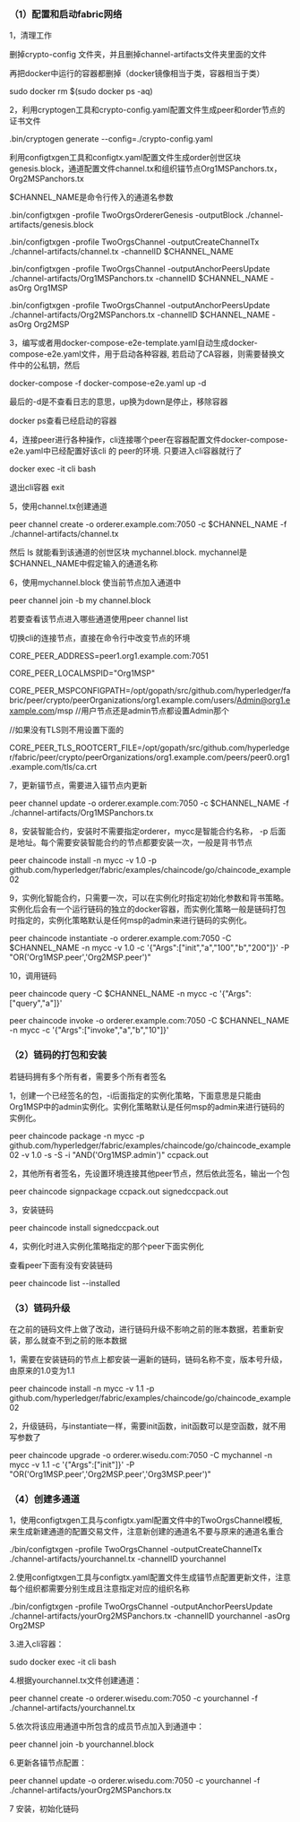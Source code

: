 

### （1）配置和启动fabric网络

1，清理工作

删掉crypto-config	文件夹，并且删掉channel-artifacts文件夹里面的文件

再把docker中运行的容器都删掉（docker镜像相当于类，容器相当于类）

sudo docker rm $(sudo docker ps -aq)



2，利用cryptogen工具和crypto-config.yaml配置文件生成peer和order节点的证书文件

.bin/cryptogen generate --config=./crypto-config.yaml

利用configtxgen工具和configtx.yaml配置文件生成order创世区块genesis.block，通道配置文件channel.tx和组织锚节点Org1MSPanchors.tx，Org2MSPanchors.tx

$CHANNEL_NAME是命令行传入的通道名参数

.bin/configtxgen  -profile TwoOrgsOrdererGenesis -outputBlock ./channel-artifacts/genesis.block

.bin/configtxgen  -profile TwoOrgsChannel -outputCreateChannelTx ./channel-artifacts/channel.tx -channelID $CHANNEL_NAME

.bin/configtxgen  -profile TwoOrgsChannel -outputAnchorPeersUpdate ./channel-artifacts/Org1MSPanchors.tx  -channelID $CHANNEL_NAME  -asOrg Org1MSP

.bin/configtxgen -profile TwoOrgsChannel -outputAnchorPeersUpdate ./channel-artifacts/Org2MSPanchors.tx -channelID $CHANNEL_NAME -asOrg Org2MSP



3，编写或者用docker-compose-e2e-template.yaml自动生成docker-compose-e2e.yaml文件，用于启动各种容器, 若启动了CA容器，则需要替换文件中的公私钥，然后

docker-compose -f docker-compose-e2e.yaml up -d

最后的-d是不查看日志的意思，up换为down是停止，移除容器

docker ps查看已经启动的容器



4，连接peer进行各种操作，cli连接哪个peer在容器配置文件docker-compose-e2e.yaml中已经配置好该cli 的 peer的环境. 只要进入cli容器就行了

docker exec -it cli bash 

退出cli容器 exit



5，使用channel.tx创建通道

peer channel create -o orderer.example.com:7050 -c $CHANNEL_NAME -f ./channel-artifacts/channel.tx

然后 ls 就能看到该通道的创世区块 mychannel.block.  mychannel是$CHANNEL_NAME中假定输入的通道名称



6，使用mychannel.block 使当前节点加入通道中

peer channel join -b my channel.block

若要查看该节点进入哪些通道使用peer channel list

切换cli的连接节点，直接在命令行中改变节点的环境

CORE_PEER_ADDRESS=peer1.org1.example.com:7051

CORE_PEER_LOCALMSPID="Org1MSP"

CORE_PEER_MSPCONFIGPATH=/opt/gopath/src/github.com/hyperledger/fabric/peer/crypto/peerOrganizations/org1.example.com/users/Admin@org1.example.com/msp  //用户节点还是admin节点都设置Admin那个

//如果没有TLS则不用设置下面的

CORE_PEER_TLS_ROOTCERT_FILE=/opt/gopath/src/github.com/hyperledger/fabric/peer/crypto/peerOrganizations/org1.example.com/peers/peer0.org1.example.com/tls/ca.crt



7，更新锚节点，需要进入锚节点内更新

peer channel update -o orderer.example.com:7050 -c $CHANNEL_NAME -f ./channel-artifacts/Org1MSPanchors.tx



8，安装智能合约，安装时不需要指定orderer，mycc是智能合约名称， -p 后面是地址。每个需要安装智能合约的节点都要安装一次，一般是背书节点

peer chaincode install -n mycc -v 1.0 -p github.com/hyperledger/fabric/examples/chaincode/go/chaincode_example02



9，实例化智能合约，只需要一次，可以在实例化时指定初始化参数和背书策略。实例化后会有一个运行链码的独立的docker容器，而实例化策略一般是链码打包时指定的，实例化策略默认是任何msp的admin来进行链码的实例化。

peer chaincode instantiate -o orderer.example.com:7050 -C $CHANNEL_NAME -n mycc -v 1.0 -c '{"Args":["init","a","100","b","200"]}'   -P   "OR('Org1MSP.peer','Org2MSP.peer')"



10，调用链码 

peer chaincode query -C $CHANNEL_NAME -n mycc -c '{"Args":["query","a"]}'

peer chaincode invoke -o orderer.example.com:7050 -C $CHANNEL_NAME -n mycc -c '{"Args":["invoke","a","b","10"]}'



### （2）链码的打包和安装

若链码拥有多个所有者，需要多个所有者签名

1，创建一个已经签名的包，-i后面指定的实例化策略，下面意思是只能由Org1MSP中的admin实例化。实例化策略默认是任何msp的admin来进行链码的实例化。

peer chaincode package -n mycc -p github.com/hyperledger/fabric/examples/chaincode/go/chaincode_example02 -v 1.0 -s -S -i "AND('Org1MSP.admin')" ccpack.out

2，其他所有者签名，先设置环境连接其他peer节点，然后依此签名，输出一个包

peer chaincode signpackage ccpack.out signedccpack.out

3，安装链码

peer chaincode install signedccpack.out

4，实例化时进入实例化策略指定的那个peer下面实例化



查看peer下面有没有安装链码

peer chaincode list --installed



### （3）链码升级

在之前的链码文件上做了改动，进行链码升级不影响之前的账本数据，若重新安装，那么就查不到之前的账本数据

1，需要在安装链码的节点上都安装一遍新的链码，链码名称不变，版本号升级，由原来的1.0变为1.1

peer chaincode install -n mycc -v 1.1 -p github.com/hyperledger/fabric/examples/chaincode/go/chaincode_example02



2，升级链码，与instantiate一样，需要init函数，init函数可以是空函数，就不用写参数了

peer chaincode upgrade -o orderer.wisedu.com:7050 -C mychannel -n mycc -v 1.1 -c '{"Args":["init"]}'   -P "OR('Org1MSP.peer','Org2MSP.peer','Org3MSP.peer')"



### （4）创建多通道

1，使用configtxgen工具与configtx.yaml配置文件中的TwoOrgsChannel模板, 来生成新建通道的配置交易文件，注意新创建的通道名不要与原来的通道名重合

./bin/configtxgen -profile TwoOrgsChannel -outputCreateChannelTx ./channel-artifacts/yourchannel.tx -channelID yourchannel



2.使用configtxgen工具与configtx.yaml配置文件生成锚节点配置更新文件，注意每个组织都需要分别生成且注意指定对应的组织名称

./bin/configtxgen -profile TwoOrgsChannel -outputAnchorPeersUpdate ./channel-artifacts/yourOrg2MSPanchors.tx -channelID yourchannel -asOrg Org2MSP



3.进入cli容器：

sudo docker exec -it cli bash



4.根据yourchannel.tx文件创建通道：

peer channel create -o orderer.wisedu.com:7050 -c yourchannel -f ./channel-artifacts/yourchannel.tx



5.依次将该应用通道中所包含的成员节点加入到通道中：

peer channel join -b yourchannel.block



6.更新各锚节点配置：

peer channel update -o orderer.wisedu.com:7050 -c yourchannel -f ./channel-artifacts/yourOrg2MSPanchors.tx



7 安装，初始化链码















